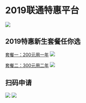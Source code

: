 # 2019联通特惠平台
![](https://github.com/Yujun-cm/xiaoya/blob/master/7.jpg)

## 2019特惠新生套餐任你选
[套餐一：200元用一年](https://welcome.school.unisk.cn:58080/schoolManager/school/fM36jm.do?developer=zyzhaojl&from=singlemessage&isappinstalled=0)
![](https://github.com/Yujun-cm/xiaoya/blob/master/3.jpg)

[套餐二：300元用二年](https://welcome.school.unisk.cn:58080/schoolManager/school/fM36jm.do?developer=zyzhaojl&from=singlemessage&isappinstalled=0)
![](https://github.com/Yujun-cm/xiaoya/blob/master/5.jpg)

## 扫码申请

![](https://github.com/Yujun-cm/xiaoya/blob/master/9.jpg)
![](https://github.com/Yujun-cm/xiaoya/blob/master/6.jpg)
